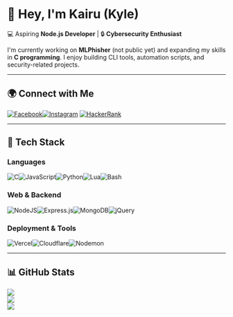 # 👋 Hey, I'm Kairu (Kyle)  

💻 Aspiring **Node.js Developer** | 🔒 **Cybersecurity Enthusiast**

I'm currently working on **MLPhisher** (not public yet) and expanding my skills in **C programming**. I enjoy building CLI tools, automation scripts, and security-related projects.

---

## 🌍 Connect with Me  
[![Facebook](https://img.shields.io/badge/Facebook-%231877F2.svg?logo=Facebook&logoColor=white)](https://facebook.com/KairuDev)[![Instagram](https://img.shields.io/badge/Instagram-%23E4405F.svg?logo=Instagram&logoColor=white)](https://instagram.com/kairudev)
[![HackerRank](https://raw.githubusercontent.com/rahuldkjain/github-profile-readme-generator/master/src/images/icons/Social/hackerrank.svg)](https://www.hackerrank.com/kyletilano)


---

## 🚀 Tech Stack  

### Languages  
![C](https://img.shields.io/badge/C-%2300599C.svg?style=for-the-badge&logo=c&logoColor=white)![JavaScript](https://img.shields.io/badge/JavaScript-%23323330.svg?style=for-the-badge&logo=javascript&logoColor=%23F7DF1E)![Python](https://img.shields.io/badge/Python-3670A0?style=for-the-badge&logo=python&logoColor=ffdd54)![Lua](https://img.shields.io/badge/Lua-%232C2D72.svg?style=for-the-badge&logo=lua&logoColor=white)![Bash](https://img.shields.io/badge/Bash-%23121011.svg?style=for-the-badge&logo=gnu-bash&logoColor=white)  

### Web & Backend  
![NodeJS](https://img.shields.io/badge/Node.js-6DA55F?style=for-the-badge&logo=node.js&logoColor=white)![Express.js](https://img.shields.io/badge/Express.js-%23404d59.svg?style=for-the-badge&logo=express&logoColor=%2361DAFB)![MongoDB](https://img.shields.io/badge/MongoDB-%234ea94b.svg?style=for-the-badge&logo=mongodb&logoColor=white)![jQuery](https://img.shields.io/badge/jQuery-%230769AD.svg?style=for-the-badge&logo=jquery&logoColor=white)  

### Deployment & Tools  
![Vercel](https://img.shields.io/badge/Vercel-%23000000.svg?style=for-the-badge&logo=vercel&logoColor=white)![Cloudflare](https://img.shields.io/badge/Cloudflare-F38020?style=for-the-badge&logo=Cloudflare&logoColor=white)![Nodemon](https://img.shields.io/badge/Nodemon-%23323330.svg?style=for-the-badge&logo=nodemon&logoColor=%BBDEAD)  

---

## 📊 GitHub Stats  
![](https://github-readme-stats.vercel.app/api?username=Kairu-bit&theme=one_dark_pro&hide_border=false&include_all_commits=true&count_private=true)  
![](https://github-readme-streak-stats.herokuapp.com/?user=Kairu-bit&theme=one_dark_pro&hide_border=false)  
![](https://github-readme-stats.vercel.app/api/top-langs/?username=Kairu-bit&theme=one_dark_pro&hide_border=false&include_all_commits=true&count_private=true&layout=compact)  

<!-- Proudly created with GPRM ( https://gprm.itsvg.in ) --><!--#### I'm Kairu, aspiring to become a Node.js Developer, and I love working with command-line interfaces :)-->
<!---->
<!--## Socials:-->
<!--[![Facebook](https://img.shields.io/badge/Facebook-%231877F2.svg?logo=Facebook&logoColor=white)](https://facebook.com/KairuxDev) -->
<!---->
<!--# Tech Stack:-->
<!--![HTML5](https://img.shields.io/badge/html5-%23E34F26.svg?style=for-the-badge&logo=html5&logoColor=white) ![Python](https://img.shields.io/badge/python-3670A0?style=for-the-badge&logo=python&logoColor=ffdd54) ![Shell Script](https://img.shields.io/badge/shell_script-%23121011.svg?style=for-the-badge&logo=gnu-bash&logoColor=white) ![Markdown](https://img.shields.io/badge/markdown-%23000000.svg?style=for-the-badge&logo=markdown&logoColor=white) ![NodeJS](https://img.shields.io/badge/node.js-6DA55F?style=for-the-badge&logo=node.js&logoColor=white) ![NPM](https://img.shields.io/badge/NPM-%23CB3837.svg?style=for-the-badge&logo=npm&logoColor=white) ![CSS3](https://img.shields.io/badge/css3-%231572B6.svg?style=for-the-badge&logo=css3&logoColor=white) ![C++](https://img.shields.io/badge/c++-%2300599C.svg?style=for-the-badge&logo=c%2B%2B&logoColor=white)-->
<!--# GitHub Stats:-->
<!--![](https://github-readme-stats.vercel.app/api?username=Kairu-bit&theme=blue-green&hide_border=false&include_all_commits=true&count_private=true)<br/>-->
<!--![](https://github-readme-streak-stats.herokuapp.com/?user=Kairu-bit&theme=blue-green&hide_border=false)<br/>-->
<!--![](https://github-readme-stats.vercel.app/api/top-langs/?username=Kairu-bit&theme=blue-green&hide_border=false&include_all_commits=true&count_private=true&layout=compact)-->
<!---->
<!--## GitHub Trophies-->
<!--![](https://github-profile-trophy.vercel.app/?username=Kairu-bit&theme=matrix&no-frame=false&no-bg=false&margin-w=4)-->
<!---->
<!--<img src='https://memer-new.vercel.app/' style="height: 400px;"/>-->
<!---->
<!------->
<!--[![](https://visitcount.itsvg.in/api?id=Kairu-bit&icon=6&color=6)](https://visitcount.itsvg.in)-->
<!-- # 👨‍💻 About Me:
###### I'm Kairu, aspiring to become a Node.js Developer, and I love working with command-line interfaces :)
![](https://raw.githubusercontent.com/ray-x/ray-x/output/github-contribution-grid-snake.svg)
## 🌐 Socials:
[![](https://img.shields.io/badge/Github-black?logo=Github&logoColor=black&labelColor=white)](https://github.com/Kairu-bit)
[![](https://img.shields.io/badge/Facebook-blue?logo=Facebook&logoColor=blue&labelColor=white)](https://www.facebook.com/KairuxDev)
[![](https://img.shields.io/badge/Instagram-red?logo=Instagram&logoColor=red&labelColor=white)](https://www.instagram.com/kairudev)
# 💻 Tech Stack:
![HTML5](https://img.shields.io/badge/html5-%23E34F26.svg?style=for-the-badge&logo=html5&logoColor=white) ![JavaScript](https://img.shields.io/badge/javascript-%23323330.svg?style=for-the-badge&logo=javascript&logoColor=%23F7DF1E) ![CSS3](https://img.shields.io/badge/css3-%231572B6.svg?style=for-the-badge&logo=css3&logoColor=white) ![Python](https://img.shields.io/badge/python-3670A0?style=for-the-badge&logo=python&logoColor=ffdd54) ![Shell Script](https://img.shields.io/badge/shell_script-%23121011.svg?style=for-the-badge&logo=gnu-bash&logoColor=white) ![NodeJS](https://img.shields.io/badge/node.js-6DA55F?style=for-the-badge&logo=node.js&logoColor=white)
# 📊 GitHub Stats:
![](https://github-readme-stats.vercel.app/api?username=Kairu-bit&theme=radical&hide_border=false&include_all_commits=false&count_private=false)<br/>
![](https://github-readme-streak-stats.herokuapp.com/?user=Kairu-bit&theme=radical&hide_border=false)<br/>
![](https://github-readme-stats.vercel.app/api/top-langs/?username=Kairu-bit&theme=radical&hide_border=false&include_all_commits=false&count_private=false&layout=compact)
 -->
<!--[![](https://visitcount.itsvg.in/api?id=Kairu-bit&icon=0&color=0)](https://visitcount.itsvg.in)--> 

<!-- Proudly created with GPRM ( https://gprm.itsvg.in ) -->
